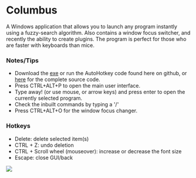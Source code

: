 # Columbus
A Windows application that allows you to launch any program instantly using a fuzzy-search algorithm. Also contains a window focus switcher, and recently the ability to create plugins. The program is perfect for those who are faster with keyboards than mice.

### Notes/Tips
* Download the <a href="http://runie.me/Columbus/Columbus.exe">exe</a> or run the AutoHotkey code found here on github, or <a href="http://runie.me/Columbus/Columbus.ahk">here</a> for the complete source code.
* Press CTRL+ALT+P to open the main user interface.
* Type away! (or use mouse, or arrow keys) and press enter to open the currently selected program.
* Check the inbuilt commands by typing a '/'
* Press CTRL+ALT+O for the window focus changer.
### Hotkeys
* Delete: delete selected item(s)
* CTRL + Z: undo deletion
* CTRL + Scroll wheel (mouseover): increase or decrease the font size
* Escape: close GUI/back

<img src='http://runie.me/?i=0bMFe'>
